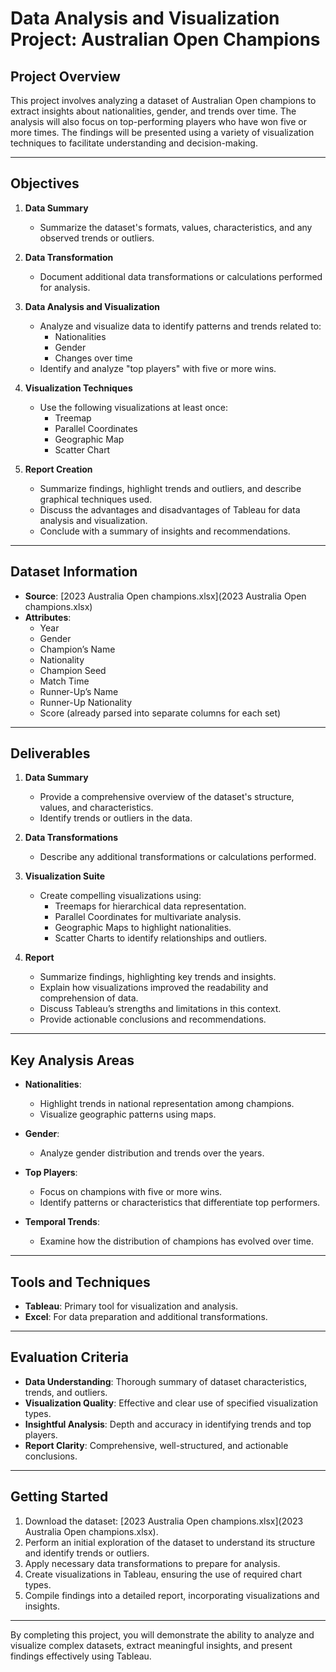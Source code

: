 # Data Analysis and Visualization Project: Australian Open Champions

## Project Overview

This project involves analyzing a dataset of Australian Open champions to extract insights about nationalities, gender, and trends over time. The analysis will also focus on top-performing players who have won five or more times. The findings will be presented using a variety of visualization techniques to facilitate understanding and decision-making.

---

## Objectives

1. **Data Summary**  
   - Summarize the dataset's formats, values, characteristics, and any observed trends or outliers.

2. **Data Transformation**  
   - Document additional data transformations or calculations performed for analysis.

3. **Data Analysis and Visualization**  
   - Analyze and visualize data to identify patterns and trends related to:
     - Nationalities
     - Gender
     - Changes over time
   - Identify and analyze "top players" with five or more wins.

4. **Visualization Techniques**  
   - Use the following visualizations at least once:
     - Treemap
     - Parallel Coordinates
     - Geographic Map
     - Scatter Chart

5. **Report Creation**  
   - Summarize findings, highlight trends and outliers, and describe graphical techniques used.
   - Discuss the advantages and disadvantages of Tableau for data analysis and visualization.
   - Conclude with a summary of insights and recommendations.

---

## Dataset Information

- **Source**: [2023 Australia Open champions.xlsx](2023 Australia Open champions.xlsx)  
- **Attributes**:
  - Year
  - Gender
  - Champion’s Name
  - Nationality
  - Champion Seed
  - Match Time
  - Runner-Up’s Name
  - Runner-Up Nationality
  - Score (already parsed into separate columns for each set)

---

## Deliverables

1. **Data Summary**  
   - Provide a comprehensive overview of the dataset's structure, values, and characteristics.
   - Identify trends or outliers in the data.

2. **Data Transformations**  
   - Describe any additional transformations or calculations performed.

3. **Visualization Suite**  
   - Create compelling visualizations using:
     - Treemaps for hierarchical data representation.
     - Parallel Coordinates for multivariate analysis.
     - Geographic Maps to highlight nationalities.
     - Scatter Charts to identify relationships and outliers.

4. **Report**  
   - Summarize findings, highlighting key trends and insights.
   - Explain how visualizations improved the readability and comprehension of data.
   - Discuss Tableau’s strengths and limitations in this context.
   - Provide actionable conclusions and recommendations.

---

## Key Analysis Areas

- **Nationalities**:
  - Highlight trends in national representation among champions.
  - Visualize geographic patterns using maps.

- **Gender**:
  - Analyze gender distribution and trends over the years.

- **Top Players**:
  - Focus on champions with five or more wins.
  - Identify patterns or characteristics that differentiate top performers.

- **Temporal Trends**:
  - Examine how the distribution of champions has evolved over time.

---

## Tools and Techniques

- **Tableau**: Primary tool for visualization and analysis.  
- **Excel**: For data preparation and additional transformations.  

---

## Evaluation Criteria

- **Data Understanding**: Thorough summary of dataset characteristics, trends, and outliers.
- **Visualization Quality**: Effective and clear use of specified visualization types.
- **Insightful Analysis**: Depth and accuracy in identifying trends and top players.
- **Report Clarity**: Comprehensive, well-structured, and actionable conclusions.

---

## Getting Started

1. Download the dataset: [2023 Australia Open champions.xlsx](2023 Australia Open champions.xlsx).
2. Perform an initial exploration of the dataset to understand its structure and identify trends or outliers.
3. Apply necessary data transformations to prepare for analysis.
4. Create visualizations in Tableau, ensuring the use of required chart types.
5. Compile findings into a detailed report, incorporating visualizations and insights.

---

By completing this project, you will demonstrate the ability to analyze and visualize complex datasets, extract meaningful insights, and present findings effectively using Tableau.
